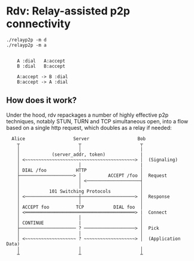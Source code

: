 # Rdv: Relay-assisted p2p connectivity

```
./relayp2p -m d
./relayp2p -m a


    A :dial   A:accept
    B :dial   B:accept
    
    A:accept -> B :dial
    B:accept -> A :dial

```

## How does it work?

Under the hood, rdv repackages a number of highly effective p2p techniques, notably
STUN, TURN and TCP simultaneous open, into a flow based on a single http request,
which doubles as a relay if needed:

```
  Alice                  Server                  Bob
    ┬                      ┬                      ┬
    │                      │                      |
    │            (server_addr, token)             |
    │ <~~~~~~~~~~~~~~~~~~~~~~~~~~~~~~~~~~~~~~~~~> │  (Signaling)
    │                      │                      |
    │ DIAL /foo           HTTP                    │
    ├────────────────────> │          ACCEPT /foo │  Request
    │                      │ <────────────────────┤
    │                      │                      │
    │           101 Switching Protocols           │
    │ <────────────────────┼────────────────────> │  Response
    │                      │                      │
    │ ACCEPT foo          TCP           DIAL foo  │
    │ <═════════════════════════════════════════> |  Connect
    │                      │                      │
    │ CONTINUE             |                      │
    ├───────────────────── ? ───────────────────> │  Pick
    │                      │                      │
    │ <~~~~~~~~~~~~~~~~~~~ ? ~~~~~~~~~~~~~~~~~~~> │  (Application Data)
    │                      │                      │
    ┴                      ┴                      ┴
```

